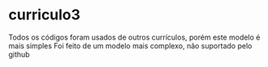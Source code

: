 # curriculo3
Todos os códigos foram usados de outros currículos, porém este modelo é mais simples
Foi feito de um modelo mais complexo, não suportado pelo github
